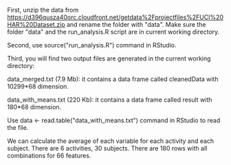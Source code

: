 First, unzip the data from https://d396qusza40orc.cloudfront.net/getdata%2Fprojectfiles%2FUCI%20HAR%20Dataset.zip and rename the folder with "data".
Make sure the folder "data" and the run_analysis.R script are in current working directory.

Second, use source("run_analysis.R") command in RStudio.

Third, you will find two output files are generated in the current working directory:

data_merged.txt (7.9 Mb): it contains a data frame called cleanedData with 10299*68 dimension.

data_with_means.txt (220 Kb): it contains a data frame called result with 180*68 dimension.

Use data <- read.table("data_with_means.txt") command in RStudio to read the file. 

We can calculate the average of each variable for each activity and each subject. There are 6 activities, 30 subjects. There are  180 rows with all combinations for 66 features.

